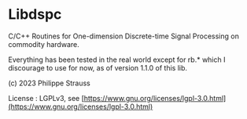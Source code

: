 # Libdspc

C/C++ Routines for One-dimension Discrete-time Signal Processing on commodity hardware.

Everything has been tested in the real world except for rb.* which I discourage to use for now, as of version 1.1.0 of this lib.

(c) 2023 Philippe Strauss <catseyechandra at proton dot me>

License : LGPLv3, see [https://www.gnu.org/licenses/lgpl-3.0.html](https://www.gnu.org/licenses/lgpl-3.0.html)
